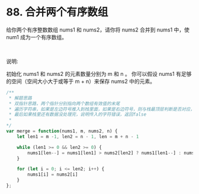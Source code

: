 # 88. 合并两个有序数组

给你两个有序整数数组 nums1 和 nums2，请你将 nums2 合并到 nums1 中，使 num1 成为一个有序数组。

 

说明:

初始化 nums1 和 nums2 的元素数量分别为 m 和 n 。
你可以假设 nums1 有足够的空间（空间大小大于或等于 m + n）来保存 nums2 中的元素。


``` js
/** 
 * 解题思路
 * 双指针思路，两个指针分别指向两个数组有效值的末尾
 * 遍历字符串，如果是左边符号推入到栈里面，如果是右边符号，则与栈最顶层判断是否对应，如果不对应则返回false
 * 最后如果栈里还有数据没处理完，说明传入的字符错误，返回false
 *
*/
var merge = function(nums1, m, nums2, n) {
    let len1 = m -1, len2 = n - 1, len = m + n - 1

    while (len1 >= 0 && len2 >= 0) {
        nums1[len--] = nums1[len1] > nums2[len2] ? nums1[len1--] : nums2[len2--]
    }

    for (let i = 0; i <= len2; i++) {
        nums1[i] = nums2[i]
    }
};
```
